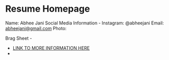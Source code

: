 # Resume Homepage

Name: Abhee Jani 
Social Media Information - 
Instagram: @abheejani 
Email: abheejani@gmail.com
Photo:


Brag Sheet - 
- <a href="https://docs.google.com/document/d/1CES7XoXgjeJMpxx8_Ty7gdm4l0sDP4ZS8osHqP_vzZI"> LINK TO MORE INFORMATION HERE  <a> 
- 
